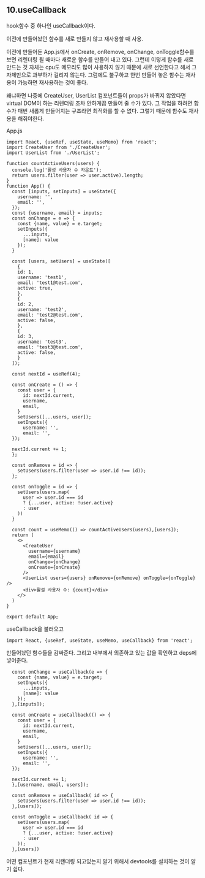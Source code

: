 ## 10.useCallback

hook함수 중 하나인 useCallback이다.

이전에 만들어놨던 함수를 새로 만들지 않고 재사용할 때 사용.



이전에 만들어둔 App.js에서 onCreate, onRemove, onChange, onToggle함수를 보면 리렌더링 될 때마다 새로운 함수를 만들어 내고 있다. 그런데 이렇게 함수를 새로 만드는 것 자체는 cpu도 메모리도 많이 사용하지 않기 때문에 새로 선언한다고 해서 그 자체만으로 과부하가 걸리지 않는다. 그럼에도 불구하고 한번 만들어 놓은 함수는 재사용이 가능하면 재사용하는 것이 좋다. 

왜냐하면 나중에 CreateUser, UserList 컴포넌트들이 props가 바뀌지 않았다면 virtual DOM이 하는 리렌더링 조차 안하게끔 만들어 줄 수가 있다. 그 작업을 하려면 함수가 매번 새롭게 만들어지는 구조라면 최적화를 할 수 없다. 그렇기 때문에 함수도 재사용을 해줘야한다.

App.js

```react
import React, {useRef, useState, useMemo} from 'react';
import CreateUser from './CreateUser';
import UserList from './UserList';

function countActiveUsers(users) {
  console.log('활성 사용자 수 카운트');
  return users.filter(user => user.active).length;
}
function App() {
  const [inputs, setInputs] = useState({
    username: '',
    email: '',
  });
  const {username, email} = inputs;
  const onChange = e => {
    const {name, value} = e.target;
    setInputs({
      ...inputs,
      [name]: value
    });
  }

  const [users, setUsers] = useState([
    {
    id: 1,
    username: 'test1',
    email: 'test1@test.com',
    active: true,
    },
    {
    id: 2,
    username: 'test2',
    email: 'test2@test.com',
    active: false,
    },
    {
    id: 3,
    username: 'test3',
    email: 'test3@test.com',
    active: false,
    }
  ]);

  const nextId = useRef(4);

  const onCreate = () => {
    const user = {
      id: nextId.current,
      username,
      email,
    }
    setUsers([...users, user]);
    setInputs({
      username: '',
      email: '',
  });

  nextId.current += 1;
  };

  const onRemove = id => {
    setUsers(users.filter(user => user.id !== id));
  };

  const onToggle = id => {
    setUsers(users.map(
      user => user.id === id 
      ? {...user, active: !user.active}
      : user
    ))
  }

  const count = useMemo(() => countActiveUsers(users),[users]);
  return (
    <>
      <CreateUser 
        username={username}
        email={email}
        onChange={onChange}
        onCreate={onCreate}
      />
      <UserList users={users} onRemove={onRemove} onToggle={onToggle} />
      <div>활설 사용자 수: {count}</div>
    </>
  )
}

export default App;
```



useCallback을 불러오고 

```react
import React, {useRef, useState, useMemo, useCallback} from 'react';
```

만들어놨던 함수들을 감싸준다. 그리고 내부에서 의존하고 있는 값을 확인하고 deps에 넣어준다.

```react
  const onChange = useCallback(e => {
    const {name, value} = e.target;
    setInputs({
      ...inputs,
      [name]: value
    });
  },[inputs]);
```

```react
  const onCreate = useCallback(() => {
    const user = {
      id: nextId.current,
      username,
      email,
    }
    setUsers([...users, user]);
    setInputs({
      username: '',
      email: '',
  });

  nextId.current += 1;
  },[username, email, users]);
```

```react
  const onRemove = useCallback( id => {
    setUsers(users.filter(user => user.id !== id));
  },[users]);
```

```react
  const onToggle = useCallback( id => {
    setUsers(users.map(
      user => user.id === id 
      ? {...user, active: !user.active}
      : user
    ));
  },[users])
```



어떤 컴포넌트가 현재 리랜더링 되고있는지 알기 위해서 devtools를 설치하는 것이 알기 쉽다.

 